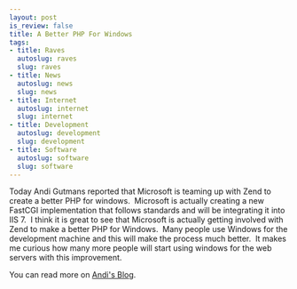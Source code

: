 ```yaml
--- 
layout: post
is_review: false
title: A Better PHP For Windows
tags: 
- title: Raves
  autoslug: raves
  slug: raves
- title: News
  autoslug: news
  slug: news
- title: Internet
  autoslug: internet
  slug: internet
- title: Development
  autoslug: development
  slug: development
- title: Software
  autoslug: software
  slug: software
---
```


Today Andi Gutmans reported that Microsoft is teaming up with Zend to create a better PHP for windows.  Microsoft is actually creating a new FastCGI implementation that follows standards and will be integrating it into IIS 7.  I think it is great to see that Microsoft is actually getting involved with Zend to make a better PHP for Windows.  Many people use Windows for the development machine and this will make the process much better.  It makes me curious how many more people will start using windows for the web servers with this improvement.

You can read more on [Andi's Blog](http://andigutmans.blogspot.com/2006/10/making-php-on-windows-work.html "A Better PHP For Windows").
